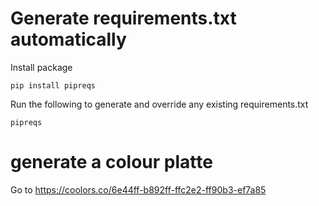 # Generate requirements.txt automatically
Install package
```
pip install pipreqs
```
Run the following to generate and override any existing requirements.txt 
```
pipreqs
```

# generate a colour platte
Go to https://coolors.co/6e44ff-b892ff-ffc2e2-ff90b3-ef7a85
